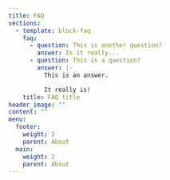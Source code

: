 ```yaml
---
title: FAQ
sections:
  - template: block-faq
    faq:
      - question: This is another question?
        answer: Is it really...
      - question: This is a question?
        answer: |-
          This is an answer.

          It really is!
    title: FAQ title
header_image: ""
content: ""
menu:
  footer:
    weight: 2
    parent: About
  main:
    weight: 2
    parent: About
---
```

